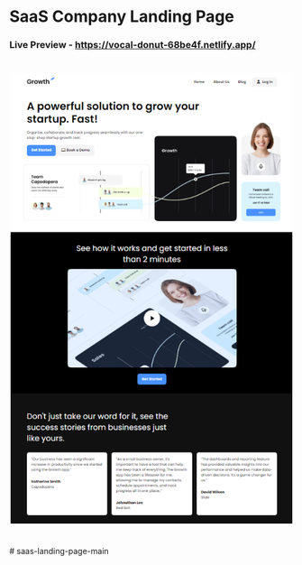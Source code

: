 # SaaS Company Landing Page


### Live Preview - https://vocal-donut-68be4f.netlify.app/

<img src="./images/screen.png" width="500" style="display:block;margin: 40px auto" />
#   s a a s - l a n d i n g - p a g e - m a i n 
 
 
